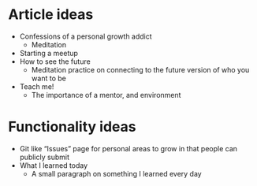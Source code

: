 # Article ideas

* Confessions of a personal growth addict
	* Meditation
* Starting a meetup
* How to see the future
	* Meditation practice on connecting to the future version of who you want to be
* Teach me!
	* The importance of a mentor, and environment

# Functionality ideas
* Git like “Issues” page for personal areas to grow in that people can publicly submit
* What I learned today
	* A small paragraph on something I learned every day